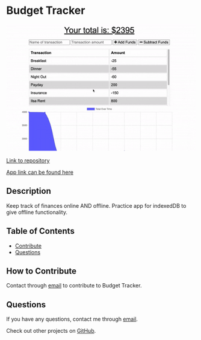 # Budget Tracker

![App Screenshot](./assets/budget-tracker.gif)

[Link to repository](https://github.com/cah4758/budget-tracker)

[App link can be found here](https://budget-tracker-4758.herokuapp.com/)

## Description

Keep track of finances online AND offline. Practice app for indexedDB to give offline functionality.

## Table of Contents

- [Contribute](#how-to-contribute)
- [Questions](#questions)

## How to Contribute

Contact through [email](mailto:charlesh4758@gmail.com) to contribute to Budget Tracker.

## Questions

If you have any questions, contact me through [email](mailto:charlesh4758@gmail.com).

Check out other projects on [GitHub](http://www.github.com/cah4758).
